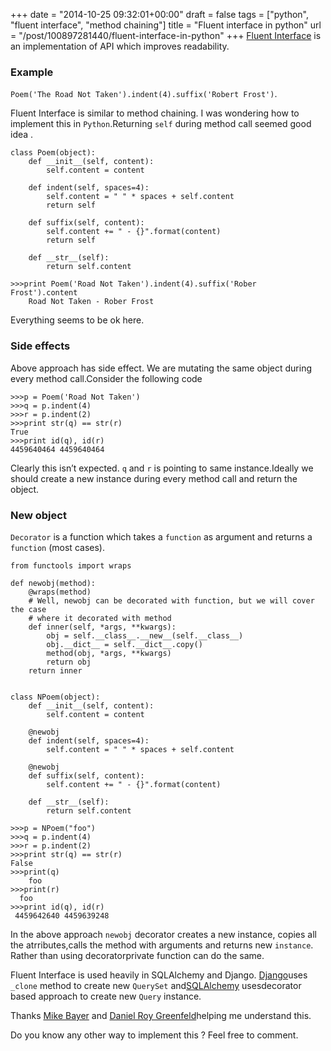 +++
date = "2014-10-25 09:32:01+00:00"
draft = false
tags = ["python", "fluent interface", "method chaining"]
title = "Fluent interface in python"
url = "/post/100897281440/fluent-interface-in-python"
+++
<a href="https://en.wikipedia.org/wiki/Fluent_interface" target="_blank">Fluent Interface</a> is an implementation of API which improves readability.

### Example

`` Poem('The Road Not Taken').indent(4).suffix('Robert Frost') ``.

Fluent Interface is similar to method chaining. I was wondering how to implement this in `` Python ``.Returning `` self `` during method call seemed good idea .

    class Poem(object):
        def __init__(self, content):
            self.content = content

        def indent(self, spaces=4):
            self.content = " " * spaces + self.content
            return self

        def suffix(self, content):
            self.content += " - {}".format(content)
            return self

        def __str__(self):
            return self.content

    >>>print Poem('Road Not Taken').indent(4).suffix('Rober Frost').content
        Road Not Taken - Rober Frost

Everything seems to be ok here.

### Side effects

Above approach has side effect. We are mutating the same object during every method call.Consider the following code

    >>>p = Poem('Road Not Taken')
    >>>q = p.indent(4)
    >>>r = p.indent(2)
    >>>print str(q) == str(r)
    True
    >>>print id(q), id(r)
    4459640464 4459640464

Clearly this isn’t expected. `` q `` and `` r `` is pointing to same instance.Ideally we should create a new instance during every method call and return the object.

### New object

`` Decorator `` is a function which takes a `` function `` as argument and returns a `` function `` (most cases).

    from functools import wraps

    def newobj(method):
        @wraps(method)
        # Well, newobj can be decorated with function, but we will cover the case
        # where it decorated with method
        def inner(self, *args, **kwargs):
            obj = self.__class__.__new__(self.__class__)
            obj.__dict__ = self.__dict__.copy()
            method(obj, *args, **kwargs)
            return obj
        return inner


    class NPoem(object):
        def __init__(self, content):
            self.content = content

        @newobj
        def indent(self, spaces=4):
            self.content = " " * spaces + self.content

        @newobj
        def suffix(self, content):
            self.content += " - {}".format(content)

        def __str__(self):
            return self.content

    >>>p = NPoem("foo")
    >>>q = p.indent(4)
    >>>r = p.indent(2)
    >>>print str(q) == str(r)
    False
    >>>print(q)
        foo
    >>>print(r)
      foo
    >>>print id(q), id(r)
     4459642640 4459639248

In the above approach `` newobj `` decorator creates a new instance, copies all the atrributes,calls the method with arguments and returns new `` instance ``. Rather than using decoratorprivate function can do the same.

Fluent Interface is used heavily in SQLAlchemy and Django. <a href="https://github.com/django/django/blob/master/django/db/models/query.py#L954" target="_blank">Django</a>uses `` _clone `` method to create new `` QuerySet `` and<a href="https://github.com/zzzeek/sqlalchemy/blob/1cb94d89d5c4db7a914d9f30ebe0b676ab4e175b/lib/sqlalchemy/sql/base.py#L308" target="_blank">SQLAlchemy</a> usesdecorator based approach to create new `` Query `` instance.

Thanks <a href="https://twitter.com/kracetheking/status/525207441206558722" target="_blank">Mike Bayer</a> and <a href="https://twitter.com/kracetheking/status/525206909612085248" target="_blank">Daniel Roy Greenfeld</a>helping me understand this.

Do you know any other way to implement this ? Feel free to comment.
